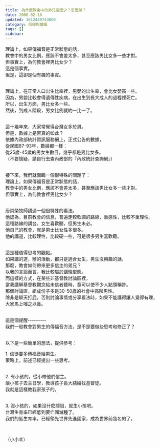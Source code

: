 ```yaml
---
title: 為什麼教會中的弟兄這麼少？怎麼辦？
date: 2006-02-16
updated: 1612449743000
category: 信仰與婚姻
tags: []
sidebar: 
---
```


<p>理論上，如果傳福音是正常狀態的話，<br/>
教會中的男女比例，應該不會差太多，甚至應該男比女多一些才對。<br/>
但事實上，為何教會裡男比女少？ <br/>
這是個事實。<br/>
但是，這卻是個有趣的事實。</p>
<p><br/>
理論上，在正常人口出生比率裡，男嬰的出生率，會比女嬰高一些。<br/>
因為，男嬰比較會得遺傳性疾病，在出生到長大成人的過程裡死亡。<br/>
所以，出生方面，男比女多一些。<br/>
然後，到成人階段，男女比例就約一比一了。</p>
<p><br/>
這十幾年來，大家常覺得台灣女多於男。<br/>
但是，數據上是否真的如此？<br/>
依據內政部統計資訊服務網上，正式公告的數據，<br/>
從民國87-93年，數據都一樣：<br/>
從25歲-45歲的男女生數目，幾乎都是男比女多。<br/>
（不要懷疑，請自行去查內政部的『內政統計查詢網』）</p>
<p><br/>
接下來，我們就面臨一個很特殊的問題了：<br/>
理論上，如果傳福音是正常狀態的話，<br/>
教會中的男女比例，應該不會差太多，甚至應該男比女多一些才對。<br/>
但事實上，為何教會裡男比女少？</p>
<p><br/>
唐崇榮牧師講過一個很特殊的看法。<br/>
他認為，目前教會的信息，普遍走較軟調的路線，重感性，比較不重理性。<br/>
這種路線的講台，女生喜歡聽，但男生未必。<br/>
他自己的教會，就是男士比女性多很多。<br/>
他的講道，比較理性，比較硬一些，可是很多男生喜歡聽。</p>
<p><br/>
這是種值得思考的觀點。<br/>
如果講的道，辦的活動，都只是適合女生，男生沒興趣的話，<br/>
那麼，教會如何帶來更多信主的弟兄？<br/>
以我的言論而言，我比較屬於講理型態。<br/>
而這樣的方式，在某些非基督教討論區裡，<br/>
當我講解基督教觀念給未信者聽時，竟可以使不少人點頭稱許。<br/>
那個討論區，組成份子多是30-50歲的社會中高階男性。<br/>
除非是聊天打屁，否則討論事情或分享看法時，如果不能講得讓人覺得有理，<br/>
大家馬上嗤之以鼻。</p>
<p><br/>
這是個提醒---------<br/>
我們一般教會對男生的傳福音方法，是不是要做些思考和修正了？</p>
<p><br/>
以下是一些簡單的想法，提供參考：</p>
<p>1. 信徒要多傳福音給男生。<br/>
策略上，前述已經提出一些思考。</p>
<p><br/>
2. 有小孩的，從小帶他們信主。<br/>
讓小孩子去主日學，教導孩子長大結婚找基督徒。<br/>
我就是這樣教我家孩子的。</p>
<p><br/>
3. 沒小孩的，如果沒什麼攔阻，就生小孩吧。<br/>
台灣生育率已經低到要亡國滅種了。<br/>
我們的低生育率，已經領先世界先進國家，成為世界前幾名的了。</p>
<p> </p>
<p>（小小羊）</p>
